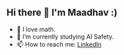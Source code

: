 ## Hi there 👋 I'm Maadhav :)

- 🖤 I love math.
- 🌱 I’m currently studying AI Safety.
- 📫 How to reach me: [LinkedIn](https://www.linkedin.com/in/maadhav-bhatt/)

<!--
**MaadhavBhatt/MaadhavBhatt** is a ✨ _special_ ✨ repository because its `README.md` (this file) appears on your GitHub profile.

Here are some ideas to get you started:

- 🔭 I’m currently working on ...
- 🌱 I’m currently learning ...
- 👯 I’m looking to collaborate on ...
- 🤔 I’m looking for help with ...
- 💬 Ask me about ...
- 📫 How to reach me: ...
- 😄 Pronouns: ...
- ⚡ Fun fact: ...
-->

